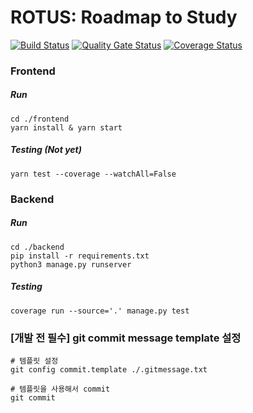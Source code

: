 # ROTUS: Roadmap to Study
[![Build Status](https://travis-ci.com/swsnu/swpp2020-team6.svg?branch=master)](https://travis-ci.com/swsnu/swpp2020-team6)  [![Quality Gate Status](https://sonarcloud.io/api/project_badges/measure?project=swsnu_swpp2020-team6&metric=alert_status)](https://sonarcloud.io/dashboard?id=swsnu_swpp2020-team6) [![Coverage Status](https://coveralls.io/repos/github/swsnu/swpp2020-team6/badge.svg?branch=setting/coveralls)](https://coveralls.io/github/swsnu/swpp2020-team6?branch=setting/coveralls)

### Frontend

##### Run

```shell
cd ./frontend
yarn install & yarn start
```

##### Testing (Not yet)

```shell
yarn test --coverage --watchAll=False
```



### Backend

##### Run

```shell
cd ./backend
pip install -r requirements.txt
python3 manage.py runserver	
```

##### Testing

```shell
coverage run --source='.' manage.py test
```



### [개발 전 필수] git commit message template 설정

```shell
# 템플릿 설정
git config commit.template ./.gitmessage.txt

# 템플릿을 사용해서 commit
git commit 
```

